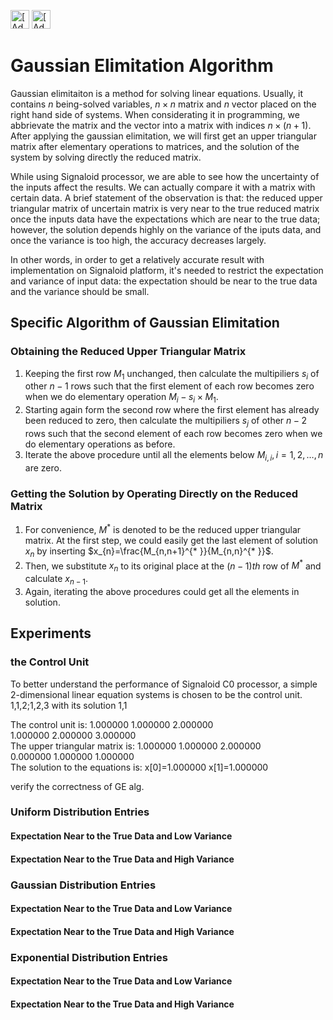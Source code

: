 [<img src="https://assets.signaloid.io/add-to-signaloid-cloud-logo-dark-v6.png#gh-dark-mode-only" alt="[Add to signaloid.io]" height="30">](https://signaloid.io/repositories?connect=https://github.com/signaloid/Signaloid-Demo-General-C#gh-dark-mode-only)
[<img src="https://assets.signaloid.io/add-to-signaloid-cloud-logo-light-v6.png#gh-light-mode-only" alt="[Add to signaloid.io]" height="30">](https://signaloid.io/repositories?connect=https://github.com/signaloid/Signaloid-Demo-General-C#gh-light-mode-only)

# Gaussian Elimitation Algorithm
Gaussian elimitaiton is a method for solving linear equations. Usually, it contains $n$ being-solved variables, $n\times n$ matrix and $n$ vector placed on the right hand side of systems. When considerating it in programming, we abbrievate the matrix and the vector into a matrix with indices $n\times (n+1)$. After applying the gaussian elimitation, we will first get an upper triangular matrix after elementary operations to matrices, and the solution of the system by solving directly the reduced matrix. 

While using Signaloid processor, we are able to see how the uncertainty of the inputs affect the results. We can actually compare it with a matrix with certain data. A brief statement of the observation is that: the reduced upper triangular matrix of uncertain matrix is very near to the true reduced matrix once the inputs data have the expectations which are near to the true data; however, the solution depends highly on the variance of the iputs data, and once the variance is too high, the accuracy decreases largely.

In other words, in order to get a relatively accurate result with implementation on Signaloid platform, it's needed to restrict the expectation and variance of input data: the expectation should be near to the true data and the variance should be small.
## Specific Algorithm of Gaussian Elimitation
### Obtaining the Reduced Upper Triangular Matrix
1. Keeping the first row $M_{1}$ unchanged, then calculate the multipiliers $s_{i}$ of other $n-1$ rows such that the first element of each row becomes zero when we do elementary operation $M_{i}-s_{i}\times M_{1}$.
2. Starting again form the second row where the first element has already been reduced to zero, then calculate the multipiliers $s_{j}$ of other $n-2$ rows such that the second element of each row becomes zero when we do elementary operations as before.
3. Iterate the above procedure until all the elements below $M_{i,i},i=1,2,\dots, n$ are zero.


### Getting the Solution by Operating Directly on the Reduced Matrix
1. For convenience, $M^{* }$ is denoted to be the reduced upper triangular matrix. At the first step, we could easily get the last element of solution $x_{n}$ by inserting $x_{n}=\frac{M_{n,n+1}^{* }}{M_{n,n}^{* }}$.
2. Then, we substitute $x_{n}$ to its original place at the $(n-1)th$ row of $M^{* }$ and calculate $x_{n-1}$.
3. Again, iterating the above procedures could get all the elements in solution.

## Experiments 
### the Control Unit
To better understand the performance of Signaloid C0 processor, a simple 2-dimensional linear equation systems is chosen to be the control unit.
1,1,2;1,2,3
with its solution 1,1

The control unit is:
1.000000	1.000000	2.000000	
1.000000	2.000000	3.000000	
The upper triangular matrix is:
1.000000	1.000000	2.000000	
0.000000	1.000000	1.000000	
The solution to the equations is:
x[0]=1.000000	x[1]=1.000000	

verify the correctness of GE alg.

### Uniform Distribution Entries

#### Expectation Near to the True Data and Low Variance
#### Expectation Near to the True Data and High Variance

### Gaussian Distribution Entries

#### Expectation Near to the True Data and Low Variance
#### Expectation Near to the True Data and High Variance

### Exponential Distribution Entries

#### Expectation Near to the True Data and Low Variance
#### Expectation Near to the True Data and High Variance



